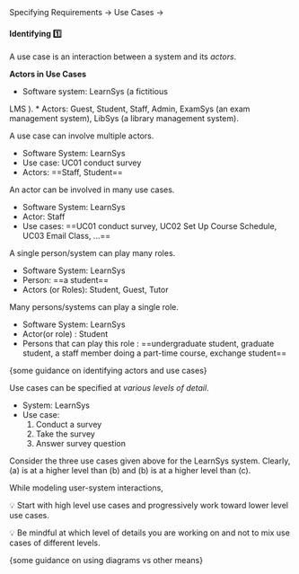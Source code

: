 <link rel="stylesheet" href="{{baseUrl}}/css/textbook.css">

<div class="website-content">

<div id="path">Specifying Requirements &rarr; Use Cases &rarr;</div>

<div id="title">

#### Identifying :one:

</div>

<div id="body">

A use case is an interaction between a system and its _actors_.

**Actors in Use Cases**

<tip-box type="primary">
<include src="../../../common/definitions.md#def-actor" />
</tip-box>

<tip-box>

* Software system: LearnSys (a fictitious
<popover effect="fade" placement="right" content="Learning Management System">
    LMS
</popover>
).
* Actors: Guest, Student, Staff, Admin, ExamSys (an exam management system), LibSys (a library management system).

</tip-box>

A use case can involve multiple actors.

<tip-box>

* Software System: LearnSys
* Use case: UC01 conduct survey
* Actors: ==Staff, Student==

</tip-box>

An actor can be involved in many use cases.

<tip-box>

* Software System: LearnSys
* Actor: Staff
* Use cases: ==UC01 conduct survey, UC02 Set Up Course Schedule, UC03 Email Class, ...==

</tip-box>

A single person/system can play many roles.

<tip-box>

* Software System: LearnSys
* Person: ==a student==
* Actors (or Roles): Student, Guest, Tutor

</tip-box>

Many persons/systems can play a single role.

<tip-box>

* Software System: LearnSys
* Actor(or role) : Student
* Persons that can play this role : ==undergraduate student, graduate student, a staff member doing a part-time course, exchange student==

</tip-box>

{some guidance on identifying actors and use cases}

Use cases can be specified at _various levels of detail_.

<tip-box>

* System: LearnSys
* Use case:
  1. Conduct a survey
  2. Take the survey
  3. Answer survey question

</tip-box>

Consider the three use cases given above for the LearnSys system. Clearly, (a) is at a higher level than (b) and (b) is at a higher level than (c).

<tip-box type="warning">

While modeling user-system interactions,

:bulb: Start with high level use cases and progressively work toward lower level use cases. <p/>
:bulb: Be mindful at which level of details you are working on and not to mix use cases of different levels.

</tip-box>

{some guidance on using diagrams vs other means}

</div>

<div id="extras">

<include src="exercises.md" />

</div>

</div>
